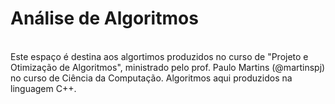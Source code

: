 
<h1>Análise de Algoritmos</h1><br>
Este espaço é destina aos algortimos produzidos no curso de "Projeto e Otimização de Algoritmos", ministrado pelo prof. Paulo Martins (@martinspj) no curso de Ciência da Computação. Algoritmos aqui produzidos na linguagem C++.
